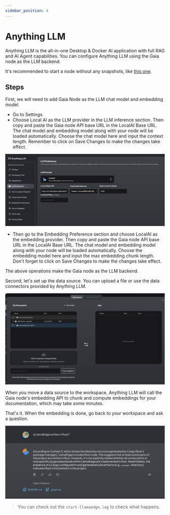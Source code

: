 ```yaml
---
sidebar_position: 4
---
```


# Anything LLM

Anything LLM is the all-in-one Desktop & Docker AI application with full RAG and AI Agent capabilities. You can configure Anything LLM using the Gaia node as the LLM backend. 

It's recommended to start a node without any snapshots, like [this one](https://github.com/GaiaNet-AI/node-configs/tree/main/llama-3-8b-instruct).

## Steps

First, we will need to add Gaia Node as the LLM chat model and embedding model.

* Go to Settings
* Choose Local AI as the LLM provider in the LLM inference section. Then copy and paste the Gaia node API base URL in the LocalAI Base URL. The chat model and embedding model along with your node will be loaded automatically. Choose the chat model here and input the context length. Remember to click on Save Changes to make the changes take effect.

![](anything-llm-01.png)

* Then go to the Embedding Preference section and choose LocalAI as the embedding provider. Then copy and paste the Gaia node API base URL in the LocalAI Base URL. The chat model and embedding model along with your node will be loaded automatically. Choose the embedding model here and input the max embedding chunk length. Don't forget to click on Save Changes to make the changes take effect.

The above operations make the Gaia node as the LLM backend.

Second, let's set up the data source. You can upload a file or use the data connectors provided by Anything LLM.

![](anything-llm-02.png)

When you move a data source to the workspace, Anything LLM will call the Gaia node's embedding API to chunk and compute embeddings for your documentation, which may take some minutes.

That's it. When the embedding is done, go back to your workspace and ask a question. 

![](anything-llm-03.png)

> You can check out the `start-llamaedge.log` to check what happens.
